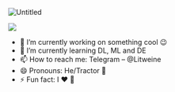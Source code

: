 ![Untitled](https://user-images.githubusercontent.com/44932745/209538332-6ecf3684-785a-439a-8f72-21e352de4e9f.png)

![](https://komarev.com/ghpvc/?username=your-github-username&color=A6B7CA)

- 🔭 I’m currently working on something cool 😉
- 🌱 I’m currently learning DL, ML and DE
- 📫 How to reach me: Telegram – @Litweine
- 😄 Pronouns: He/Tractor 🚜
- ⚡ Fun fact: I ❤️ 🐀
